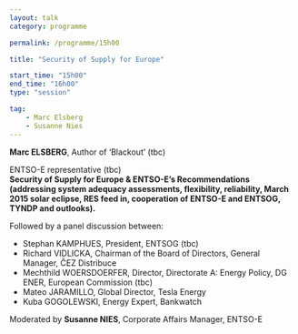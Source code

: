 ```yaml
---
layout: talk
category: programme

permalink: /programme/15h00

title: "Security of Supply for Europe"

start_time: "15h00"
end_time: "16h00"
type: "session"

tag: 
    - Marc Elsberg
    - Susanne Nies
---
```


__Marc ELSBERG__, Author of ‘Blackout’ (tbc)

ENTSO-E representative (tbc)<br>
__Security of Supply for Europe & ENTSO-E’s Recommendations (addressing system adequacy assessments, flexibility, reliability, March 2015 solar eclipse, RES feed in, cooperation of ENTSO-E and ENTSOG, TYNDP and outlooks).__

Followed by a panel discussion between:

- Stephan KAMPHUES, President, ENTSOG (tbc)
- Richard VIDLICKA, Chairman of the Board of Directors, General Manager, ČEZ Distribuce
- Mechthild WOERSDOERFER, Director, Directorate A: Energy Policy, DG ENER, European Commission (tbc)
- Mateo JARAMILLO, Global Director, Tesla Energy
- Kuba GOGOLEWSKI, Energy Expert, Bankwatch

Moderated by __Susanne NIES__, Corporate Affairs Manager, ENTSO-E